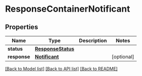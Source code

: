 # ResponseContainerNotificant

## Properties
Name | Type | Description | Notes
------------ | ------------- | ------------- | -------------
**status** | [**ResponseStatus**](ResponseStatus.md) |  | 
**response** | [**Notificant**](Notificant.md) |  | [optional] 

[[Back to Model list]](../README.md#documentation-for-models) [[Back to API list]](../README.md#documentation-for-api-endpoints) [[Back to README]](../README.md)


